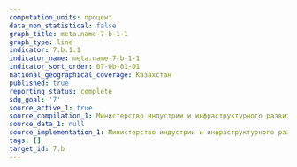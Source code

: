 ```yaml
---
computation_units: процент
data_non_statistical: false
graph_title: meta.name-7-b-1-1
graph_type: line
indicator: 7.b.1.1
indicator_name: meta.name-7-b-1-1
indicator_sort_order: 07-0b-01-01
national_geographical_coverage: Казахстан
published: true
reporting_status: complete
sdg_goal: '7'
source_active_1: true
source_compilation_1: Министерство индустрии и инфраструктурного развития РК
source_data_1: null
source_implementation_1: Министерство индустрии и инфраструктурного развития РК
tags: []
target_id: 7.b
---
```

